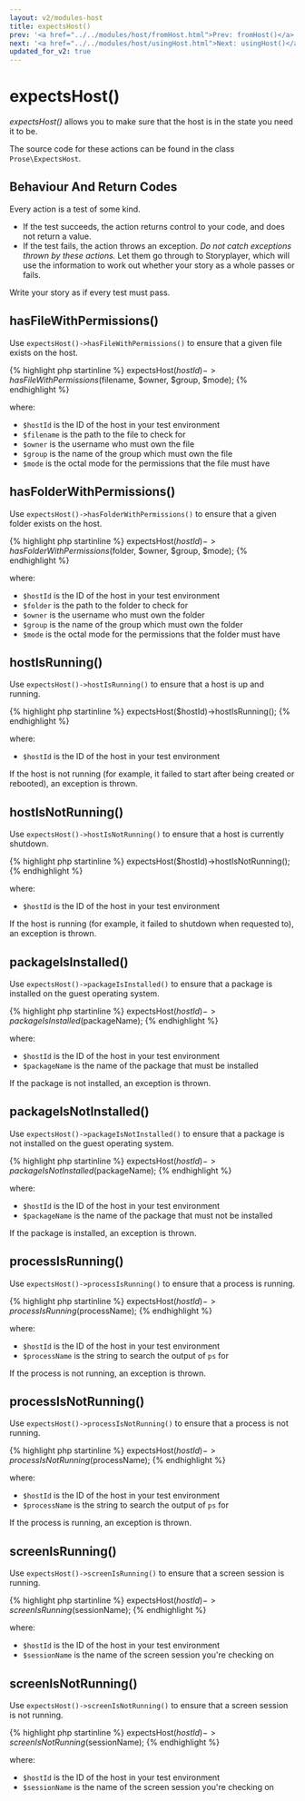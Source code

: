 ```yaml
---
layout: v2/modules-host
title: expectsHost()
prev: '<a href="../../modules/host/fromHost.html">Prev: fromHost()</a>'
next: '<a href="../../modules/host/usingHost.html">Next: usingHost()</a>'
updated_for_v2: true
---
```


# expectsHost()

_expectsHost()_ allows you to make sure that the host is in the state you need it to be.

The source code for these actions can be found in the class `Prose\ExpectsHost`.

## Behaviour And Return Codes

Every action is a test of some kind.

* If the test succeeds, the action returns control to your code, and does not return a value.
* If the test fails, the action throws an exception. _Do not catch exceptions thrown by these actions._ Let them go through to Storyplayer, which will use the information to work out whether your story as a whole passes or fails.

Write your story as if every test must pass.

## hasFileWithPermissions()

Use `expectsHost()->hasFileWithPermissions()` to ensure that a given file exists on the host.

{% highlight php startinline %}
expectsHost($hostId)->hasFileWithPermissions($filename, $owner, $group, $mode);
{% endhighlight %}

where:

* `$hostId` is the ID of the host in your test environment
* `$filename` is the path to the file to check for
* `$owner` is the username who must own the file
* `$group` is the name of the group which must own the file
* `$mode` is the octal mode for the permissions that the file must have

## hasFolderWithPermissions()

Use `expectsHost()->hasFolderWithPermissions()` to ensure that a given folder exists on the host.

{% highlight php startinline %}
expectsHost($hostId)->hasFolderWithPermissions($folder, $owner, $group, $mode);
{% endhighlight %}

where:

* `$hostId` is the ID of the host in your test environment
* `$folder` is the path to the folder to check for
* `$owner` is the username who must own the folder
* `$group` is the name of the group which must own the folder
* `$mode` is the octal mode for the permissions that the folder must have

## hostIsRunning()

Use `expectsHost()->hostIsRunning()` to ensure that a host is up and running.

{% highlight php startinline %}
expectsHost($hostId)->hostIsRunning();
{% endhighlight %}

where:

* `$hostId` is the ID of the host in your test environment

If the host is not running (for example, it failed to start after being created or rebooted), an exception is thrown.

## hostIsNotRunning()

Use `expectsHost()->hostIsNotRunning()` to ensure that a host is currently shutdown.

{% highlight php startinline %}
expectsHost($hostId)->hostIsNotRunning();
{% endhighlight %}

where:

* `$hostId` is the ID of the host in your test environment

If the host is running (for example, it failed to shutdown when requested to), an exception is thrown.

## packageIsInstalled()

Use `expectsHost()->packageIsInstalled()` to ensure that a package is installed on the guest operating system.

{% highlight php startinline %}
expectsHost($hostId)->packageIsInstalled($packageName);
{% endhighlight %}

where:

* `$hostId` is the ID of the host in your test environment
* `$packageName` is the name of the package that must be installed

If the package is not installed, an exception is thrown.

## packageIsNotInstalled()

Use `expectsHost()->packageIsNotInstalled()` to ensure that a package is not installed on the guest operating system.

{% highlight php startinline %}
expectsHost($hostId)->packageIsNotInstalled($packageName);
{% endhighlight %}

where:

* `$hostId` is the ID of the host in your test environment
* `$packageName` is the name of the package that must not be installed

If the package is installed, an exception is thrown.

## processIsRunning()

Use `expectsHost()->processIsRunning()` to ensure that a process is running.

{% highlight php startinline %}
expectsHost($hostId)->processIsRunning($processName);
{% endhighlight %}

where:

* `$hostId` is the ID of the host in your test environment
* `$processName` is the string to search the output of `ps` for

If the process is not running, an exception is thrown.

## processIsNotRunning()

Use `expectsHost()->processIsNotRunning()` to ensure that a process is not running.

{% highlight php startinline %}
expectsHost($hostId)->processIsNotRunning($processName);
{% endhighlight %}

where:

* `$hostId` is the ID of the host in your test environment
* `$processName` is the string to search the output of `ps` for

If the process is running, an exception is thrown.

## screenIsRunning()

Use `expectsHost()->screenIsRunning()` to ensure that a screen session is running.

{% highlight php startinline %}
expectsHost($hostId)->screenIsRunning($sessionName);
{% endhighlight %}

where:

* `$hostId` is the ID of the host in your test environment
* `$sessionName` is the name of the screen session you're checking on

## screenIsNotRunning()

Use `expectsHost()->screenIsNotRunning()` to ensure that a screen session is not running.

{% highlight php startinline %}
expectsHost($hostId)->screenIsNotRunning($sessionName);
{% endhighlight %}

where:

* `$hostId` is the ID of the host in your test environment
* `$sessionName` is the name of the screen session you're checking on
